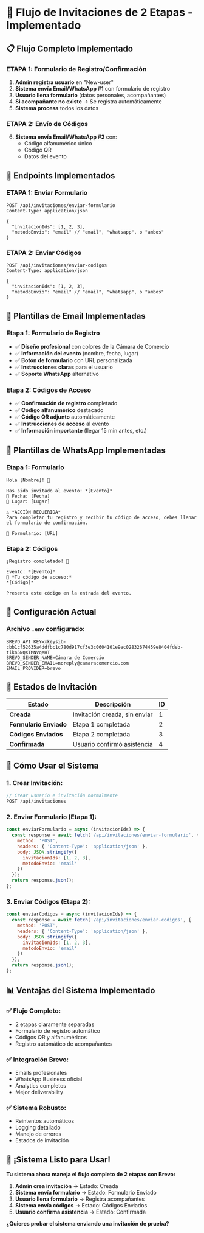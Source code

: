 # 🎯 Flujo de Invitaciones de 2 Etapas - Implementado

## 📋 **Flujo Completo Implementado**

### **ETAPA 1: Formulario de Registro/Confirmación**
1. **Admin registra usuario** en "New-user"
2. **Sistema envía Email/WhatsApp #1** con formulario de registro
3. **Usuario llena formulario** (datos personales, acompañantes)
4. **Si acompañante no existe** → Se registra automáticamente
5. **Sistema procesa** todos los datos

### **ETAPA 2: Envío de Códigos**
6. **Sistema envía Email/WhatsApp #2** con:
   - Código alfanumérico único
   - Código QR
   - Datos del evento

## 🚀 **Endpoints Implementados**

### **ETAPA 1: Enviar Formulario**
```http
POST /api/invitaciones/enviar-formulario
Content-Type: application/json

{
  "invitacionIds": [1, 2, 3],
  "metodoEnvio": "email" // "email", "whatsapp", o "ambos"
}
```

### **ETAPA 2: Enviar Códigos**
```http
POST /api/invitaciones/enviar-codigos
Content-Type: application/json

{
  "invitacionIds": [1, 2, 3],
  "metodoEnvio": "email" // "email", "whatsapp", o "ambos"
}
```

## 📧 **Plantillas de Email Implementadas**

### **Etapa 1: Formulario de Registro**
- ✅ **Diseño profesional** con colores de la Cámara de Comercio
- ✅ **Información del evento** (nombre, fecha, lugar)
- ✅ **Botón de formulario** con URL personalizada
- ✅ **Instrucciones claras** para el usuario
- ✅ **Soporte WhatsApp** alternativo

### **Etapa 2: Códigos de Acceso**
- ✅ **Confirmación de registro** completado
- ✅ **Código alfanumérico** destacado
- ✅ **Código QR adjunto** automáticamente
- ✅ **Instrucciones de acceso** al evento
- ✅ **Información importante** (llegar 15 min antes, etc.)

## 📱 **Plantillas de WhatsApp Implementadas**

### **Etapa 1: Formulario**
```
Hola [Nombre]! 📝

Has sido invitado al evento: *[Evento]*
📅 Fecha: [Fecha]
📍 Lugar: [Lugar]

⚠️ *ACCIÓN REQUERIDA*
Para completar tu registro y recibir tu código de acceso, debes llenar el formulario de confirmación.

🔗 Formulario: [URL]
```

### **Etapa 2: Códigos**
```
¡Registro completado! 🎉

Evento: *[Evento]*
🎫 *Tu código de acceso:*
*[Código]*

Presenta este código en la entrada del evento.
```

## 🔧 **Configuración Actual**

### **Archivo `.env` configurado:**
```env
BREVO_API_KEY=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
BREVO_SENDER_NAME=Cámara de Comercio
BREVO_SENDER_EMAIL=noreply@camaracomercio.com
EMAIL_PROVIDER=brevo
```

## 🎯 **Estados de Invitación**

| Estado | Descripción | ID |
|--------|-------------|-----|
| **Creada** | Invitación creada, sin enviar | 1 |
| **Formulario Enviado** | Etapa 1 completada | 2 |
| **Códigos Enviados** | Etapa 2 completada | 3 |
| **Confirmada** | Usuario confirmó asistencia | 4 |

## 🚀 **Cómo Usar el Sistema**

### **1. Crear Invitación:**
```javascript
// Crear usuario e invitación normalmente
POST /api/invitaciones
```

### **2. Enviar Formulario (Etapa 1):**
```javascript
const enviarFormulario = async (invitacionIds) => {
  const response = await fetch('/api/invitaciones/enviar-formulario', {
    method: 'POST',
    headers: { 'Content-Type': 'application/json' },
    body: JSON.stringify({
      invitacionIds: [1, 2, 3],
      metodoEnvio: 'email'
    })
  });
  return response.json();
};
```

### **3. Enviar Códigos (Etapa 2):**
```javascript
const enviarCodigos = async (invitacionIds) => {
  const response = await fetch('/api/invitaciones/enviar-codigos', {
    method: 'POST',
    headers: { 'Content-Type': 'application/json' },
    body: JSON.stringify({
      invitacionIds: [1, 2, 3],
      metodoEnvio: 'email'
    })
  });
  return response.json();
};
```

## 📊 **Ventajas del Sistema Implementado**

### **✅ Flujo Completo:**
- 2 etapas claramente separadas
- Formulario de registro automático
- Códigos QR y alfanuméricos
- Registro automático de acompañantes

### **✅ Integración Brevo:**
- Emails profesionales
- WhatsApp Business oficial
- Analytics completos
- Mejor deliverability

### **✅ Sistema Robusto:**
- Reintentos automáticos
- Logging detallado
- Manejo de errores
- Estados de invitación

## 🎉 **¡Sistema Listo para Usar!**

**Tu sistema ahora maneja el flujo completo de 2 etapas con Brevo:**

1. **Admin crea invitación** → Estado: Creada
2. **Sistema envía formulario** → Estado: Formulario Enviado
3. **Usuario llena formulario** → Registra acompañantes
4. **Sistema envía códigos** → Estado: Códigos Enviados
5. **Usuario confirma asistencia** → Estado: Confirmada

**¿Quieres probar el sistema enviando una invitación de prueba?**
